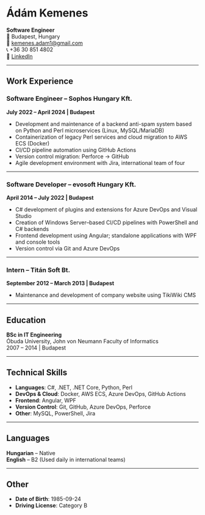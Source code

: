 # Ádám Kemenes
**Software Engineer**  
📍 Budapest, Hungary  
📧 kemenes.adam1@gmail.com  
📞 +36 30 851 4802  
🔗 [LinkedIn](https://www.linkedin.com/in/adamkemenes/)

---

## Work Experience

### Software Engineer – Sophos Hungary Kft.  
**July 2022 – April 2024 | Budapest**  
- Development and maintenance of a backend anti-spam system based on Python and Perl microservices (Linux, MySQL/MariaDB)  
- Containerization of legacy Perl services and cloud migration to AWS ECS (Docker)  
- CI/CD pipeline automation using GitHub Actions  
- Version control migration: Perforce → GitHub  
- Agile development environment with Jira, international team of four

---

### Software Developer – evosoft Hungary Kft.  
**April 2014 – July 2022 | Budapest**  
- C# development of plugins and extensions for Azure DevOps and Visual Studio  
- Creation of Windows Server–based CI/CD pipelines with PowerShell and C# backends  
- Frontend development using Angular; standalone applications with WPF and console tools  
- Version control via Git and Azure DevOps

---

### Intern – Titán Soft Bt.  
**September 2012 – March 2013 | Budapest**  
- Maintenance and development of company website using TikiWiki CMS

---

## Education

**BSc in IT Engineering**  
Óbuda University, John von Neumann Faculty of Informatics  
2007 – 2014 | Budapest

---

## Technical Skills

- **Languages**: C#, .NET, .NET Core, Python, Perl  
- **DevOps & Cloud**: Docker, AWS ECS, Azure DevOps, GitHub Actions  
- **Frontend**: Angular, WPF  
- **Version Control**: Git, GitHub, Azure DevOps, Perforce  
- **Other**: MySQL, PowerShell, Jira

---

## Languages

**Hungarian** – Native  
**English** – B2 (Used daily in international teams)

---

## Other

- **Date of Birth**: 1985-09-24  
- **Driving License**: Category B
